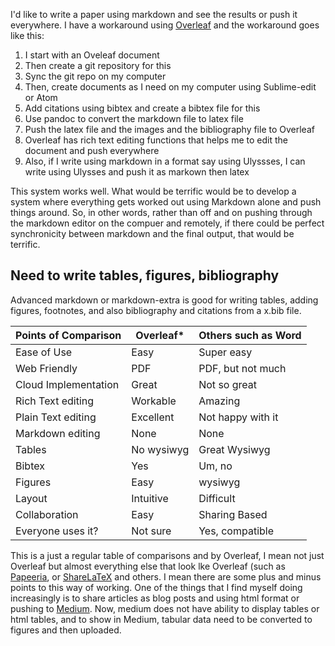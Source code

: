 I'd like to write a paper using markdown and see the results or push it everywhere. I have a workaround using [Overleaf](http://www.overleaf.com) and the workaround goes like this:

1. I start with an Oveleaf document
2. Then create a git repository for this
3. Sync the git repo on my computer
4. Then, create documents as I need on my computer using Sublime-edit or Atom
5. Add citations using bibtex and create a bibtex file for this
6. Use pandoc to convert the markdown file to latex file
7. Push the latex file and the images and the bibliography file to Overleaf
8. Overleaf has rich text editing functions that helps me to edit the document and push everywhere
9. Also, if I write using markdown in a format say using Ulyssses, I can write using Ulysses and push it as markown then latex

This system works well. What would be terrific would be to develop a system where everything gets worked out using Markdown alone and push things around. So, in other words, rather than off and on pushing through the markdown editor on the compuer and remotely, if there could be perfect synchronicity between markdown and the final output, that would be terrific.

## Need to write tables, figures, bibliography

Advanced markdown or markdown-extra is good for writing tables, adding figures, footnotes, and also bibliography and citations from a x.bib file. 

| Points of Comparison | Overleaf* | Others such as Word |
|--------------------  |--------  |-------------------  |
| Ease of Use          | Easy     | Super easy          |
| Web Friendly         | PDF      | PDF, but not much   |
|Cloud Implementation  | Great    | Not so great        |
| Rich Text editing    | Workable | Amazing             |
| Plain Text editing   | Excellent| Not happy with it   |
| Markdown editing     | None     | None                |
| Tables               | No wysiwyg|Great Wysiwyg       |
| Bibtex               | Yes      | Um, no              |
| Figures              | Easy     | wysiwyg             |
| Layout               | Intuitive| Difficult           |
| Collaboration        | Easy     | Sharing Based       |
| Everyone uses it?    | Not sure | Yes, compatible     | 

This is a just a regular table of comparisons and by Overleaf, I mean not just Overleaf but almost everything else that look lke Overleaf (such as [Papeeria](http://www.papeeria.com), or [ShareLaTeX](http://www.sharelatex.com) and others. I mean there are some plus and minus points to this way of working. One of the things that I find myself doing increasingly is to share articles as blog posts and using html format or pushing to [Medium](http://www.medium.com). Now, medium does not have ability to display tables or html tables, and to show in Medium, tabular data need to be converted to figures and then uploaded. 